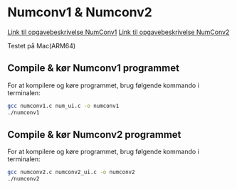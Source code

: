 # Numconv1 & Numconv2
[Link til opgavebeskrivelse NumConv1](https://petlatkea.notion.site/numconv1-c-d2beca2769104086a53395786f05aa31)  [Link til opgavebeskrivelse NumConv2](https://petlatkea.notion.site/numconv2-c-c5761bc766a248848103436ec955424d)

Testet på Mac(ARM64)

## Compile & kør Numconv1 programmet
For at kompilere og køre programmet, brug følgende kommando i terminalen:
```bash
gcc numconv1.c num_ui.c -o numconv1
./numconv1
```

## Compile & kør Numconv2 programmet
For at kompilere og køre programmet, brug følgende kommando i terminalen:
```bash
gcc numconv2.c numconv2_ui.c -o numconv2
./numconv2
```

